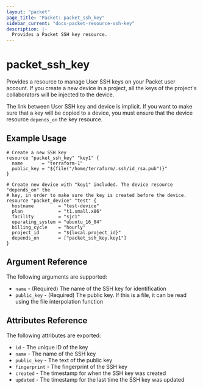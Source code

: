 ```yaml
---
layout: "packet"
page_title: "Packet: packet_ssh_key"
sidebar_current: "docs-packet-resource-ssh-key"
description: |-
  Provides a Packet SSH key resource.
---
```


# packet\_ssh_key

Provides a resource to manage User SSH keys on your Packet user account. If you create a new device in a project, all the keys of the project's collaborators will be injected to the device.

The link between User SSH key and device is implicit. If you want to make sure that a key will be copied to a device, you must ensure that the device resource `depends_on` the key resource.

## Example Usage

```hcl
# Create a new SSH key
resource "packet_ssh_key" "key1" {
  name       = "terraform-1"
  public_key = "${file("/home/terraform/.ssh/id_rsa.pub")}"
}

# Create new device with "key1" included. The device resource "depends_on" the
# key, in order to make sure the key is created before the device.
resource "packet_device" "test" {
  hostname         = "test-device"
  plan             = "t1.small.x86"
  facility         = "sjc1"
  operating_system = "ubuntu_16_04"
  billing_cycle    = "hourly"
  project_id       = "${local.project_id}"
  depends_on       = ["packet_ssh_key.key1"]
}

```

## Argument Reference

The following arguments are supported:

* `name` - (Required) The name of the SSH key for identification
* `public_key` - (Required) The public key. If this is a file, it
can be read using the file interpolation function

## Attributes Reference

The following attributes are exported:

* `id` - The unique ID of the key
* `name` - The name of the SSH key
* `public_key` - The text of the public key
* `fingerprint` - The fingerprint of the SSH key
* `created` - The timestamp for when the SSH key was created
* `updated` - The timestamp for the last time the SSH key was updated
